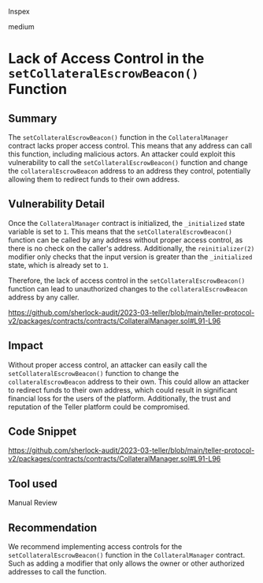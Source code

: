 Inspex

medium

# Lack of Access Control in the `setCollateralEscrowBeacon()` Function


## Summary
The `setCollateralEscrowBeacon()` function in the `CollateralManager` contract lacks proper access control. This means that any address can call this function, including malicious actors. An attacker could exploit this vulnerability to call the `setCollateralEscrowBeacon()` function and change the `collateralEscrowBeacon` address to an address they control, potentially allowing them to redirect funds to their own address.


## Vulnerability Detail

Once the `CollateralManager` contract is initialized, the `_initialized` state variable is set to `1`. This means that the `setCollateralEscrowBeacon()` function can be called by any address without proper access control, as there is no check on the caller's address. Additionally, the `reinitializer(2)` modifier only checks that the input version is greater than the `_initialized` state, which is already set to `1`. 

Therefore, the lack of access control in the `setCollateralEscrowBeacon()` function can lead to unauthorized changes to the `collateralEscrowBeacon` address by any caller.

https://github.com/sherlock-audit/2023-03-teller/blob/main/teller-protocol-v2/packages/contracts/contracts/CollateralManager.sol#L91-L96

## Impact
Without proper access control, an attacker can easily call the `setCollateralEscrowBeacon()` function to change the `collateralEscrowBeacon` address to their own. This could allow an attacker to redirect funds to their own address, which could result in significant financial loss for the users of the platform. Additionally, the trust and reputation of the Teller platform could be compromised.



## Code Snippet
https://github.com/sherlock-audit/2023-03-teller/blob/main/teller-protocol-v2/packages/contracts/contracts/CollateralManager.sol#L91-L96

## Tool used

Manual Review

## Recommendation
We recommend implementing access controls for the `setCollateralEscrowBeacon()` function in the `CollateralManager` contract. Such as adding a modifier that only allows the owner or other authorized addresses to call the function.
